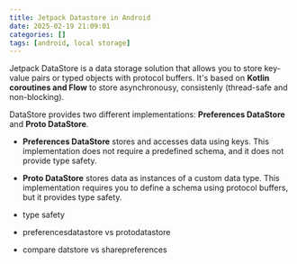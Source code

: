 ```yaml
---
title: Jetpack Datastore in Android
date: 2025-02-19 21:09:01
categories: []
tags: [android, local storage]
---
```

Jetpack DataStore is a data storage solution that allows you to store key-value pairs or typed objects with protocol buffers. It's based on **Kotlin coroutines and Flow** to store asynchronousy, consistenly (thread-safe and non-blocking).

DataStore provides two different implementations: **Preferences DataStore** and **Proto DataStore**.
- **Preferences DataStore** stores and accesses data using keys. This implementation does not require a predefined schema, and it does not provide type safety.
- **Proto DataStore** stores data as instances of a custom data type. This implementation requires you to define a schema using protocol buffers, but it provides type safety.

- type safety
- preferencesdatastore vs protodatastore
- compare datstore vs sharepreferences
